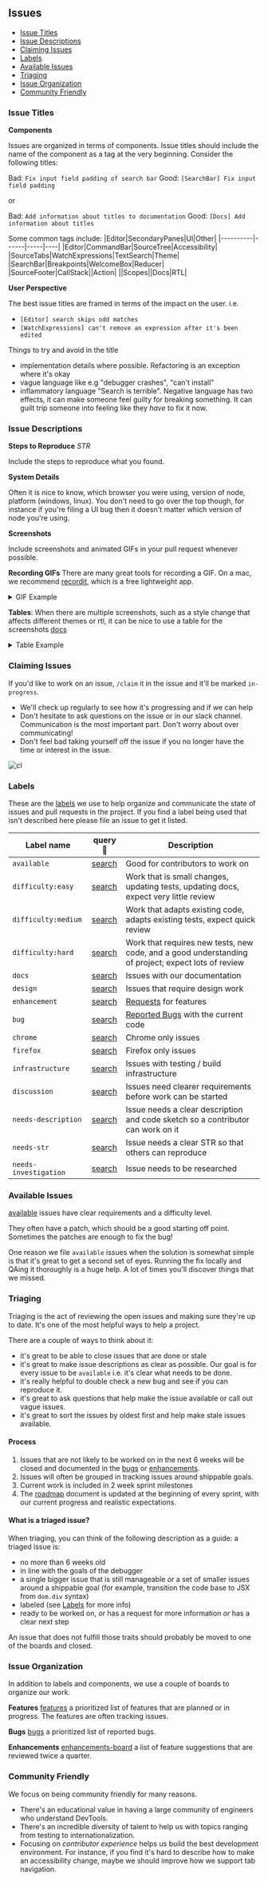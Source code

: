 ## Issues

* [Issue Titles](#issue-titles)
* [Issue Descriptions](#issue-descriptions)
* [Claiming Issues](#claiming-issues)
* [Labels](#labels)
* [Available Issues](#available-issues)
* [Triaging](#triaging)
* [Issue Organization](#issue-organization)
* [Community Friendly](#community-friendly)

### Issue Titles

**Components**

Issues are organized in terms of components.
Issue titles should include the name of the component as a tag
at the very beginning. Consider the following titles:

Bad: `Fix input field padding of search bar`
Good: `[SearchBar] Fix input field padding`

or

Bad: `Add information about titles to documentation`
Good: `[Docs] Add information about titles`

Some common tags include:
|Editor|SecondaryPanes|UI|Other|
|----------|------|-----|----|
|Editor|CommandBar|SourceTree|Accessibility|
|SourceTabs|WatchExpressions|TextSearch|Theme|
|SearchBar|Breakpoints|WelcomeBox|Reducer|
|SourceFooter|CallStack||Action|
||Scopes||Docs|RTL|

**User Perspective**

The best issue titles are framed in terms of the impact on the user. i.e.

* `[Editor] search skips odd matches`
* `[WatchExpressions] can't remove an expression after it's been edited`

Things to try and avoid in the title
* implementation details where possible. Refactoring is an exception where it's okay
* vague language like e.g "debugger crashes", "can't install"
* inflammatory language "Search is terrible". Negative language has two effects, it can make someone feel guilty for breaking something. It can guilt trip someone into feeling like they *have* to fix it now.


### Issue Descriptions

**Steps to Reproduce** *STR*

Include the steps to reproduce what you found.

**System Details**

Often it is nice to know, which browser you were using, version of node, platform (windows, linux). You don't need to go over the top though, for instance if you're filing a UI bug then it doesn't matter which version of node you're using.

**Screenshots**

Include screenshots and animated GIFs in your pull request whenever possible.

**Recording GIFs** There are many great tools for recording a GIF. On a mac, we recommend [recordit](http://recordit.co/), which is a free lightweight app.

<details>
<summary>
  GIF Example
</summary>

![](http://g.recordit.co/6dE0EmM29Z.gif)

```
![](http://g.recordit.co/6dE0EmM29Z.gif)
```

</details>

**Tables**: When there are multiple screenshots, such as a style change that affects different themes or rtl, it can be nice to use a table for the screenshots [docs][github-tables]

<details>
<summary>
  Table Example
</summary>

|Firebug|Light|
|----------|------|
|![firebug](https://cloud.githubusercontent.com/assets/1755089/22209733/94970458-e1ad-11e6-83d4-8b082217b989.png)|![light](https://cloud.githubusercontent.com/assets/1755089/22209736/9b194f2a-e1ad-11e6-9de0-561dd529d5f0.png)|


```
|Firebug|Light|
|----------|------|
|![firebug](https://cloud.githubusercontent.com/assets/1755089/22209733/94970458-e1ad-11e6-83d4-8b082217b989.png)|![light](https://cloud.githubusercontent.com/assets/1755089/22209736/9b194f2a-e1ad-11e6-9de0-561dd529d5f0.png)|
```

</details>

### Claiming Issues

If you'd like to work on an issue, `/claim` it in the issue and it'll be marked `in-progress`.

* We'll check up regularly to see how it's progressing and if we can help
* Don't hesitate to ask questions on the issue or in our slack channel. Communication is the most important part. Don't worry about over communicating!
* Don't feel bad taking yourself off the issue if you no longer have the time or interest in the issue.


![cl]

[cl]: https://shipusercontent.com/51cd3f15f1679d995cc20e3547827ea0/Screen%20Shot%202017-10-03%20at%209.47.25%20AM.png

### Labels


These are the [labels](https://github.com/devtools-html/debugger.html/labels) we use to help organize and communicate the state of issues and pull requests in the project.  If you find a label being used that isn't described here please file an issue to get it listed.

| Label name | query:mag_right: | Description |
| --- | --- | --- |
| `available` | [search][labels-available] | Good for contributors to work on |
| `difficulty:easy` | [search][labels-difficulty-easy] | Work that is small changes, updating tests, updating docs, expect very little review |
| `difficulty:medium` | [search][labels-difficulty-medium] | Work that adapts existing code, adapts existing tests, expect quick review |
| `difficulty:hard` | [search][labels-difficulty-hard] | Work that requires new tests, new code, and a good understanding of project; expect lots of review |
| `docs` | [search][labels-docs] | Issues with our documentation |
| `design` | [search][labels-design] | Issues that require design work |
| `enhancement` | [search][labels-enhancement] | [Requests](../CONTRIBUTING.md#suggesting-enhancements-new) for features |
| `bug` | [search][labels-bug] | [Reported Bugs](../CONTRIBUTING.md#reporting-bugs-bug) with the current code |
| `chrome` | [search][labels-chrome] | Chrome only issues |
| `firefox` | [search][labels-firefox] | Firefox only issues |
| `infrastructure` | [search][labels-infrastructure] | Issues with testing / build infrastructure |
| `discussion` | [search][labels-discussion] | Issues need clearer requirements before work can be started |
| `needs-description` | [search][labels-needs-description] | Issue needs a clear description and code sketch so a contributor can work on it |
| `needs-str` | [search][labels-needs-str] | Issue needs a clear STR so that others can reproduce |
| `needs-investigation` | [search][labels-needs-investigation] | Issue needs to be researched |



### Available Issues

[available][labels-available] issues have clear requirements and a difficulty level.

They often have a patch, which should be a good starting off point.
Sometimes the patches are enough to fix the bug!

One reason we file `available` issues when the solution is somewhat simple is that it's great to get a second set of eyes. Running the fix locally and QAing it thoroughly is a huge help. A lot of times you'll discover things that we missed.

### Triaging

Triaging is the act of reviewing the open issues and making sure they're up to date.
It's one of the most helpful ways to help a project.

There are a couple of ways to think about it:
* it's great to be able to close issues that are done or stale
* it's great to make issue descriptions as clear as possible. Our goal is for every issue to be `available` i.e. it's clear what needs to be done.
* it's really helpful to double check a new bug and see if you can reproduce it.
* it's great to ask questions that help make the issue available or call out vague issues.
* it's great to sort the issues by oldest first and help make stale issues available.

#### Process

1. Issues that are not likely to be worked on in the next 6 weeks will be closed and documented in the [bugs][bugs-board] or [enhancements][enhancements-board].
2. Issues will often be grouped in tracking issues around shippable goals.
3. Current work is included in 2 week sprint milestones
4. The [roadmap] document is updated at the beginning of every sprint, with our current progress and realistic expectations.

#### What is a triaged issue?

When triaging, you can think of the following description as a guide:
a triaged issue is:

* no more than 6 weeks old
* in line with the goals of the debugger
* a single bigger issue that is still manageable
  *or* a set of smaller issues around a shippable goal (for example, transition the code base to JSX from `dom.div` syntax)
* labeled (see [Labels](#labels) for more info)
* ready to be worked on,
  *or* has a request for more information
  *or* has a clear next step

An issue that does not fulfill those traits should probably be moved to one of the boards and
closed.

### Issue Organization

In addition to labels and components, we use a couple of boards to organize our work.

**Features** [features][features-board] a prioritized list of features that are planned or in progress. The features are often tracking issues.

**Bugs** [bugs][bugs-board] a prioritized list of reported bugs.

**Enhancements** [enhancements-board] a list of feature suggestions that are reviewed twice a quarter.

### Community Friendly

We focus on being community friendly for many reasons.

* There's an educational value in having a large community of engineers who understand DevTools.
* There's an incredible diversity of talent to help us with topics ranging from testing to internationalization.
* Focusing on *contributor experience* helps us build the best development environment. For instance, if you find it's hard to describe how to make an accessibility change, maybe we should improve how we support tab navigation.

[labels-available]:https://github.com/devtools-html/debugger.html/labels/available
[labels-first-timers-only]:https://github.com/devtools-html/debugger.html/labels/first-timers-only
[labels-difficulty-easy]:https://github.com/devtools-html/debugger.html/labels/difficulty%3A%20easy
[labels-difficulty-medium]:https://github.com/devtools-html/debugger.html/labels/difficulty%3A%20medium
[labels-difficulty-hard]:https://github.com/devtools-html/debugger.html/labels/difficulty%3A%20hard
[labels-docs]:https://github.com/devtools-html/debugger.html/labels/docs
[labels-design]:https://github.com/devtools-html/debugger.html/labels/design
[labels-enhancement]:https://github.com/devtools-html/debugger.html/labels/enhancement
[labels-bug]:https://github.com/devtools-html/debugger.html/labels/bug
[labels-chrome]:https://github.com/devtools-html/debugger.html/labels/chrome
[labels-firefox]:https://github.com/devtools-html/debugger.html/labels/firefox
[labels-infrastructure]:https://github.com/devtools-html/debugger.html/labels/infrastructure
[labels-discussion]:https://github.com/devtools-html/debugger.html/labels/discussion
[github-tables]: ./pull-requests.md#screenshots
[labels-needs-description]:https://github.com/devtools-html/debugger.html/labels/needs-description
[labels-needs-str]:https://github.com/devtools-html/debugger.html/labels/needs-str
[labels-needs-investigation]:https://github.com/devtools-html/debugger.html/labels/needs-investigation

[enhancements-board]: https://github.com/devtools-html/debugger.html/projects/6
[bugs-board]: https://github.com/devtools-html/debugger.html/projects/11
[features-board]: https://github.com/devtools-html/debugger.html/projects/10
[roadmap]: ../ROADMAP.md
